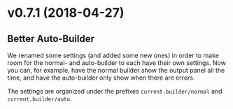 # v0.7.1 (2018-04-27)

## Better Auto-Builder

We renamed some settings (and added some new ones) in order to make room for the
normal- and auto-builder to each have their own settings. Now you can, for
example, have the normal builder show the output panel all the time, and have
the auto-builder only show when there are errors.

The settings are organized under the prefixes `current.builder/normal` and
`current.builder/auto`.
